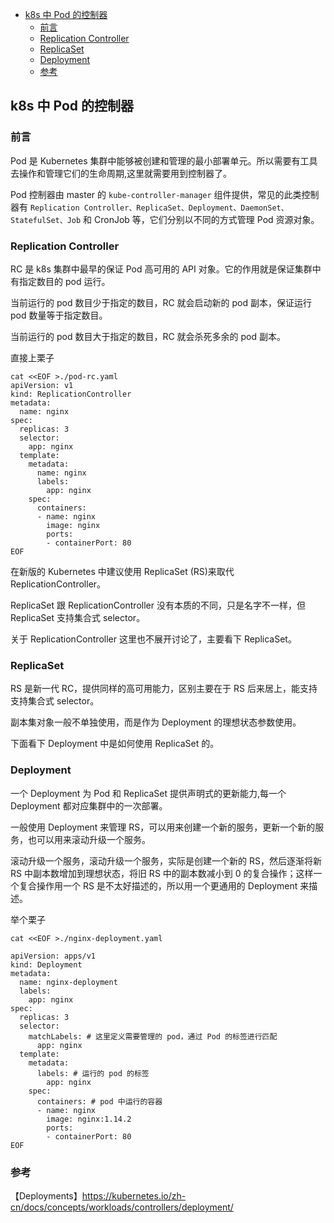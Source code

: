 <!-- START doctoc generated TOC please keep comment here to allow auto update -->
<!-- DON'T EDIT THIS SECTION, INSTEAD RE-RUN doctoc TO UPDATE -->

- [k8s 中 Pod 的控制器](#k8s-%E4%B8%AD-pod-%E7%9A%84%E6%8E%A7%E5%88%B6%E5%99%A8)
  - [前言](#%E5%89%8D%E8%A8%80)
  - [Replication Controller](#replication-controller)
  - [ReplicaSet](#replicaset)
  - [Deployment](#deployment)
  - [参考](#%E5%8F%82%E8%80%83)

<!-- END doctoc generated TOC please keep comment here to allow auto update -->

## k8s 中 Pod 的控制器

### 前言

Pod 是 Kubernetes 集群中能够被创建和管理的最小部署单元。所以需要有工具去操作和管理它们的生命周期,这里就需要用到控制器了。  

Pod 控制器由 master 的 `kube-controller-manager` 组件提供，常见的此类控制器有 `Replication Controller、ReplicaSet、Deployment、DaemonSet、StatefulSet、Job` 和 CronJob 等，它们分别以不同的方式管理 Pod 资源对象。    

### Replication Controller

RC 是 k8s 集群中最早的保证 Pod 高可用的 API 对象。它的作用就是保证集群中有指定数目的 pod 运行。

当前运行的 pod 数目少于指定的数目，RC 就会启动新的 pod 副本，保证运行 pod 数量等于指定数目。

当前运行的 pod 数目大于指定的数目，RC 就会杀死多余的 pod 副本。     

直接上栗子  

```
cat <<EOF >./pod-rc.yaml
apiVersion: v1
kind: ReplicationController
metadata:
  name: nginx
spec:
  replicas: 3
  selector:
    app: nginx
  template:
    metadata:
      name: nginx
      labels:
        app: nginx
    spec:
      containers:
      - name: nginx
        image: nginx
        ports:
        - containerPort: 80
EOF
```

在新版的 Kubernetes 中建议使用 ReplicaSet (RS)来取代 ReplicationController。  

ReplicaSet 跟 ReplicationController 没有本质的不同，只是名字不一样，但 ReplicaSet 支持集合式 selector。  

关于 ReplicationController 这里也不展开讨论了，主要看下 ReplicaSet。  

### ReplicaSet  

RS 是新一代 RC，提供同样的高可用能力，区别主要在于 RS 后来居上，能支持支持集合式 selector。  

副本集对象一般不单独使用，而是作为 Deployment 的理想状态参数使用。    

下面看下 Deployment 中是如何使用 ReplicaSet 的。  

### Deployment  

一个 Deployment 为 Pod 和 ReplicaSet 提供声明式的更新能力,每一个 Deployment 都对应集群中的一次部署。  

一般使用 Deployment 来管理 RS，可以用来创建一个新的服务，更新一个新的服务，也可以用来滚动升级一个服务。  

滚动升级一个服务，滚动升级一个服务，实际是创建一个新的 RS，然后逐渐将新 RS 中副本数增加到理想状态，将旧 RS 中的副本数减小到 0 的复合操作；这样一个复合操作用一个 RS 是不太好描述的，所以用一个更通用的 Deployment 来描述。    

举个栗子  

```
cat <<EOF >./nginx-deployment.yaml

apiVersion: apps/v1
kind: Deployment
metadata:
  name: nginx-deployment
  labels:
    app: nginx
spec:
  replicas: 3
  selector:
    matchLabels: # 这里定义需要管理的 pod，通过 Pod 的标签进行匹配
      app: nginx
  template:
    metadata:
      labels: # 运行的 pod 的标签
        app: nginx
    spec:
      containers: # pod 中运行的容器
      - name: nginx
        image: nginx:1.14.2 
        ports:
        - containerPort: 80
EOF
```


### 参考

【Deployments】https://kubernetes.io/zh-cn/docs/concepts/workloads/controllers/deployment/    